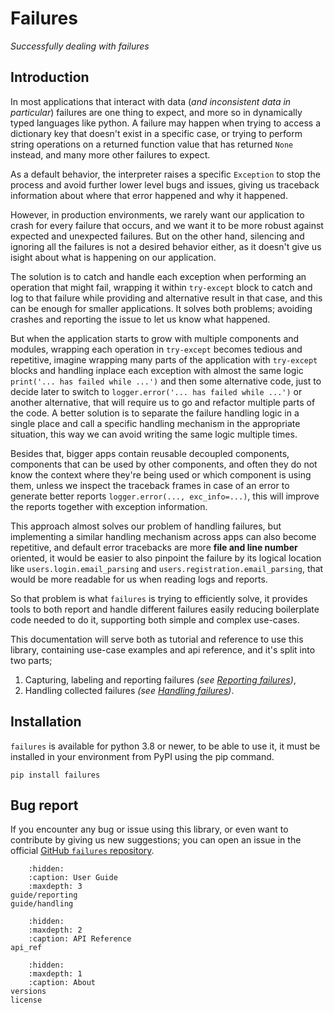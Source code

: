 # Failures
_Successfully dealing with failures_

## Introduction
In most applications that interact with data (_and inconsistent data in particular_) failures are one thing to expect,
and more so in dynamically typed languages like python.
A failure may happen when trying to access a dictionary key that doesn't exist in a specific case, 
or trying to perform string operations on a returned function value that has returned ``None`` instead,
and many more other failures to expect.

As a default behavior, the interpreter raises a specific ``Exception`` to stop the process and avoid further lower level
bugs and issues, giving us traceback information about where that error happened and why it happened.

However, in production environments, we rarely want our application to crash for every failure that occurs, 
and we want it to be more robust against expected and unexpected failures.
But on the other hand, silencing and ignoring all the failures is not a desired behavior either, 
as it doesn't give us isight about what is happening on our application.

The solution is to catch and handle each exception when performing an operation that might fail,
wrapping it within ``try-except`` block to catch and log to that failure while providing and alternative result 
in that case, and this can be enough for smaller applications.
It solves both problems; avoiding crashes and reporting the issue to let us know what happened.

But when the application starts to grow with multiple components and modules, wrapping each operation in ``try-except`` 
becomes tedious and repetitive, imagine wrapping many parts of the application with ``try-except`` blocks and
handling inplace each exception with almost the same logic ``print('... has failed while ...')`` and then some
alternative code, just to decide later to switch to ``logger.error('... has failed while ...')`` or another alternative,
that will require us to go and refactor multiple parts of the code.
A better solution is to separate the failure handling logic in a single place and call a specific
handling mechanism in the appropriate situation, this way we can avoid writing the same logic multiple times.

Besides that, bigger apps contain reusable decoupled components, components that can be used by other components,
and often they do not know the context where they're being used or which component is using them,
unless we inspect the traceback frames in case of an error to generate better reports ``logger.error(..., exc_info=...)``,
this will improve the reports together with exception information.

This approach almost solves our problem of handling failures, but implementing a similar handling mechanism
across apps can also become repetitive, and default error tracebacks are more **file and line number** oriented,
it would be easier to also pinpoint the failure by its logical location like ``users.login.email_parsing``
and ``users.registration.email_parsing``, that would be more readable for us when reading logs and reports.

So that problem is what ``failures`` is trying to efficiently solve, it provides tools to both report and handle
different failures easily reducing boilerplate code needed to do it, supporting both simple and complex use-cases.

This documentation will serve both as tutorial and reference to use this library, containing use-case
examples and api reference, and it's split into two parts; 

1. Capturing, labeling and reporting failures _(see [Reporting failures](#reporting))_,
2. Handling collected failures _(see [Handling failures](#handling))_. 

## Installation
``failures`` is available for python 3.8 or newer, to be able to use it, 
it must be installed in your environment from PyPI using the pip command.

````shell
pip install failures
````

## Bug report
If you encounter any bug or issue using this library, or even want to contribute by giving us new suggestions;
you can open an issue in the official [GitHub ``failures`` repository](https://github.com/mediadnan/Failures/issues). 

````{toctree}
    :hidden:
    :caption: User Guide
    :maxdepth: 3
guide/reporting
guide/handling
````
````{toctree}
    :hidden:
    :maxdepth: 2
    :caption: API Reference
api_ref
````
````{toctree}
    :hidden:
    :maxdepth: 1
    :caption: About
versions
license
````
